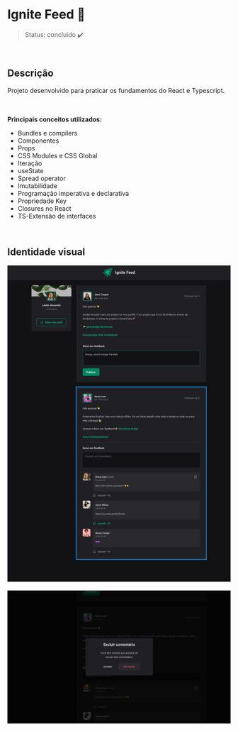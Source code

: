 <h1>Ignite Feed 🚀</h1> 

> Status: concluído ✔️
<br>

<h2>Descrição</h2>
<p>
  Projeto desenvolvido para praticar os fundamentos do React e Typescript.<br><br><br>
</p> 

  <strong>Principais conceitos utilizados:</strong>
  <ul>
    <li>Bundles e compilers</li>
    <li>Componentes</li>
    <li>Props</li>
    <li>CSS Modules e CSS Global</li>
    <li>Iteração</li>
    <li>useState</li>
    <li>Spread operator</li>
    <li>Imutabilidade</li>
    <li>Programação imperativa e declarativa</li>
    <li>Propriedade Key</li>
    <li>Closures no React</li>
    <li>TS-Extensão de interfaces</li>
  </ul>
<br>


<h2>Identidade visual</h2>
<div align="center" margin-botton="30px">
  <img src="https://github.com/camily-cs/01.IgniteFeed/blob/main/Ignite%20Feed/img1.png"><br><br>
  <img src="https://github.com/camily-cs/01.IgniteFeed/blob/main/Ignite%20Feed/img2.PNG">
</div>
